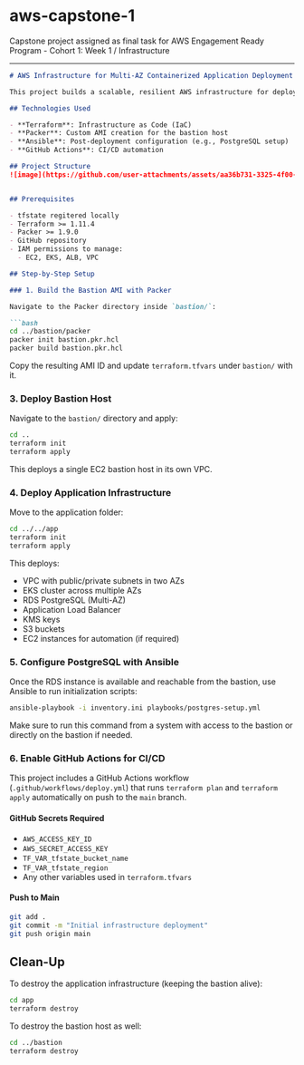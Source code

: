 # aws-capstone-1
Capstone project  assigned as final task for AWS Engagement Ready Program - Cohort 1: Week 1 / Infrastructure


---

```markdown
# AWS Infrastructure for Multi-AZ Containerized Application Deployment

This project builds a scalable, resilient AWS infrastructure for deploying a containerized application using Terraform, Packer, and Ansible. The infrastructure spans multiple Availability Zones in the `us-east-1` region and includes a non-HA bastion host for management and automation purposes.

## Technologies Used

- **Terraform**: Infrastructure as Code (IaC)
- **Packer**: Custom AMI creation for the bastion host
- **Ansible**: Post-deployment configuration (e.g., PostgreSQL setup)
- **GitHub Actions**: CI/CD automation

## Project Structure
![image](https://github.com/user-attachments/assets/aa36b731-3325-4f00-9f78-06a648ca893f)


## Prerequisites

- tfstate regitered locally
- Terraform >= 1.11.4
- Packer >= 1.9.0
- GitHub repository
- IAM permissions to manage:
  - EC2, EKS, ALB, VPC

## Step-by-Step Setup

### 1. Build the Bastion AMI with Packer

Navigate to the Packer directory inside `bastion/`:

```bash
cd ../bastion/packer
packer init bastion.pkr.hcl
packer build bastion.pkr.hcl
```

Copy the resulting AMI ID and update `terraform.tfvars` under `bastion/` with it.

### 3. Deploy Bastion Host

Navigate to the `bastion/` directory and apply:

```bash
cd ..
terraform init
terraform apply
```

This deploys a single EC2 bastion host in its own VPC.

### 4. Deploy Application Infrastructure

Move to the application folder:

```bash
cd ../../app
terraform init
terraform apply
```

This deploys:

- VPC with public/private subnets in two AZs
- EKS cluster across multiple AZs
- RDS PostgreSQL (Multi-AZ)
- Application Load Balancer
- KMS keys
- S3 buckets
- EC2 instances for automation (if required)

### 5. Configure PostgreSQL with Ansible

Once the RDS instance is available and reachable from the bastion, use Ansible to run initialization scripts:

```bash
ansible-playbook -i inventory.ini playbooks/postgres-setup.yml
```

Make sure to run this command from a system with access to the bastion or directly on the bastion if needed.

### 6. Enable GitHub Actions for CI/CD

This project includes a GitHub Actions workflow (`.github/workflows/deploy.yml`) that runs `terraform plan` and `terraform apply` automatically on push to the `main` branch.

#### GitHub Secrets Required

- `AWS_ACCESS_KEY_ID`
- `AWS_SECRET_ACCESS_KEY`
- `TF_VAR_tfstate_bucket_name`
- `TF_VAR_tfstate_region`
- Any other variables used in `terraform.tfvars`

#### Push to Main

```bash
git add .
git commit -m "Initial infrastructure deployment"
git push origin main
```

## Clean-Up

To destroy the application infrastructure (keeping the bastion alive):

```bash
cd app
terraform destroy
```

To destroy the bastion host as well:

```bash
cd ../bastion
terraform destroy
```

